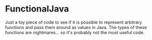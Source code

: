 # FunctionalJava

Just a toy piece of code to see if it is possible to represent arbitrary functions and pass them around as values in Java.
The types of these functions are nightmares... so it's probably not the most useful code.
